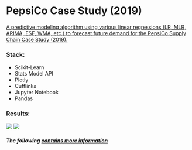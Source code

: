 # PepsiCo Case Study (2019)

<a href='https://justahuman1.github.io/'>
A predictive modeling algorithm using various linear regressions (LR, MLR, ARIMA, ESF, WMA, etc.) to forecast future demand
for the PepsiCo Supply Chain Case Study (2019).
</a>


### Stack:
  - Scikit-Learn
  - Stats Model API
  - Plotly
  - Cufflinks
  - Jupyter Notebook
  - Pandas

  
### Results:

<img src='https://i.imgur.com/y1WNSIU.png'>


<img src='https://i.imgur.com/sUFfcfX.png'>


##### The following <a href='https://justahuman1.github.io/'> contains more information
